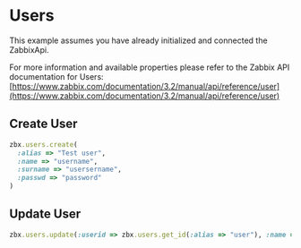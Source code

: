 # Users

This example assumes you have already initialized and connected the ZabbixApi.

For more information and available properties please refer to the Zabbix API documentation for Users:
[https://www.zabbix.com/documentation/3.2/manual/api/reference/user](https://www.zabbix.com/documentation/3.2/manual/api/reference/user)

## Create User
```ruby
zbx.users.create(
  :alias => "Test user",
  :name => "username",
  :surname => "usersername",
  :passwd => "password"
)
```

## Update User
```ruby
zbx.users.update(:userid => zbx.users.get_id(:alias => "user"), :name => "user2")
```
